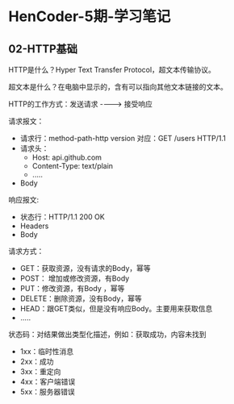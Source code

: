 # HenCoder-5期-学习笔记

## 02-HTTP基础

HTTP是什么？Hyper Text Transfer Protocol，超文本传输协议。

超文本是什么？在电脑中显示的，含有可以指向其他文本链接的文本。

HTTP的工作方式：发送请求 ---->  接受响应

请求报文：

* 请求行：method-path-http version 对应：GET /users HTTP/1.1
* 请求头：
  * Host: api.github.com
  * Content-Type: text/plain
  * ..... 
* Body

响应报文:

* 状态行：HTTP/1.1 200 OK 
* Headers
* Body

请求方式：

* GET：获取资源，没有请求的Body，幂等
* POST： 增加或修改资源，有Body
* PUT：修改资源，有Body ，幂等
* DELETE：删除资源，没有Body，幂等
* HEAD：跟GET类似，但是没有响应Body。主要用来获取信息 
* ..... 

状态码：对结果做出类型化描述，例如：获取成功，内容未找到

* 1xx：临时性消息
* 2xx：成功 
* 3xx：重定向
* 4xx：客户端错误
* 5xx：服务器错误
